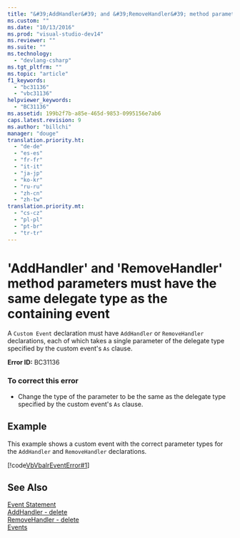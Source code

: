 ```yaml
---
title: "&#39;AddHandler&#39; and &#39;RemoveHandler&#39; method parameters must have the same delegate type as the containing event"
ms.custom: ""
ms.date: "10/13/2016"
ms.prod: "visual-studio-dev14"
ms.reviewer: ""
ms.suite: ""
ms.technology: 
  - "devlang-csharp"
ms.tgt_pltfrm: ""
ms.topic: "article"
f1_keywords: 
  - "bc31136"
  - "vbc31136"
helpviewer_keywords: 
  - "BC31136"
ms.assetid: 199b2f7b-a85e-465d-9853-0995156e7ab6
caps.latest.revision: 9
ms.author: "billchi"
manager: "douge"
translation.priority.ht: 
  - "de-de"
  - "es-es"
  - "fr-fr"
  - "it-it"
  - "ja-jp"
  - "ko-kr"
  - "ru-ru"
  - "zh-cn"
  - "zh-tw"
translation.priority.mt: 
  - "cs-cz"
  - "pl-pl"
  - "pt-br"
  - "tr-tr"
---
```

# &#39;AddHandler&#39; and &#39;RemoveHandler&#39; method parameters must have the same delegate type as the containing event
A `Custom Event` declaration must have `AddHandler` or `RemoveHandler` declarations, each of which takes a single parameter of the delegate type specified by the custom event's `As` clause.  
  
 **Error ID:** BC31136  
  
### To correct this error  
  
-   Change the type of the parameter to be the same as the delegate type specified by the custom event's `As` clause.  
  
## Example  
 This example shows a custom event with the correct parameter types for the `AddHandler` and `RemoveHandler` declarations.  
  
 [!code[VbVbalrEventError#1](../misc/codesnippet/VisualBasic/199b2f7b-a85e-465d-9853-0995156e7ab6_1.vb)]  
  
## See Also  
 [Event Statement](../Topic/Event%20Statement.md)   
 [AddHandler - delete](http://msdn.microsoft.com/en-us/fc464cf8-582c-48a6-a9c2-185c4c3d5ff8)   
 [RemoveHandler - delete](http://msdn.microsoft.com/en-us/35c17f61-6e22-4b87-b6e1-3ed0c27a88a0)   
 [Events](../Topic/Events%20\(Visual%20Basic\).md)